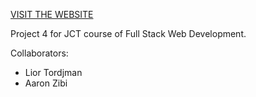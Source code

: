 [VISIT THE WEBSITE](https://lior-tor.github.io/JCT-FSWD-Project4/index.html)

[](https://lior-tor.github.io/JCT-FSWD-Project4/index.html)

Project 4 for JCT course of Full Stack Web Development.

Collaborators:
- Lior Tordjman
- Aaron Zibi
